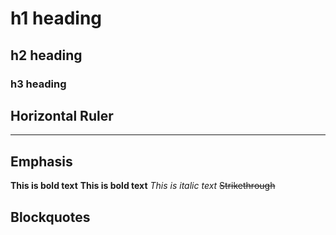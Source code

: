# h1 heading
## h2 heading
### h3 heading

## Horizontal Ruler

___

## Emphasis

**This is bold text**
__This is bold text__
*This is italic text*
~~Strikethrough~~

## Blockquotes

